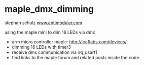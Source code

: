 maple_dmx_dimming
=================

stephan schulz
www.antimodular.com

using the maple mini to dim 16 LEDs via dmx

- arm micro controller maple: http://leaflabs.com/devices/
- dimming 16 LEDs with timer3
- receive dmx communication via irq_usart1
- find links to the maple forum and related posts inside the code
